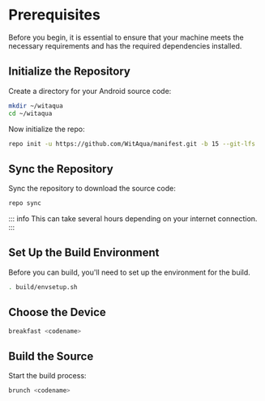 # Prerequisites
Before you begin, it is essential to ensure that your machine meets the necessary requirements and has the required dependencies installed.

## Initialize the Repository

Create a directory for your Android source code:

```bash
mkdir ~/witaqua
cd ~/witaqua
```

Now initialize the repo:

```bash
repo init -u https://github.com/WitAqua/manifest.git -b 15 --git-lfs
```

## Sync the Repository

Sync the repository to download the source code:

```bash
repo sync
```
::: info
This can take several hours depending on your internet connection.
:::
## Set Up the Build Environment

Before you can build, you'll need to set up the environment for the build.

```bash
. build/envsetup.sh
```

## Choose the Device

```bash
breakfast <codename>
```

## Build the Source

Start the build process:

```bash
brunch <codename>
```
